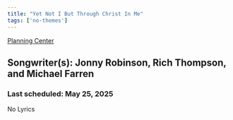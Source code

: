 ```yaml
---
title: "Yet Not I But Through Christ In Me"
tags: ['no-themes']
---
```


[Planning Center](https://services.planningcenteronline.com/songs/19199651)

## Songwriter(s): Jonny Robinson, Rich Thompson, and Michael Farren
### Last scheduled: May 25, 2025          

No Lyrics
